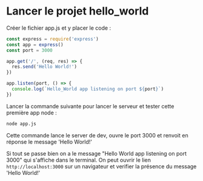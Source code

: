 # Lancer le projet hello_world

Créer le fichier app.js et y placer le code :

```javascript
const express = require('express')
const app = express()
const port = 3000

app.get('/', (req, res) => {
  res.send('Hello World!')
})

app.listen(port, () => {
  console.log(`Hello_World app listening on port ${port}`)
})
```

Lancer la commande suivante pour lancer le serveur et tester cette première app node  :

```bash
node app.js
```

Cette commande lance le server de dev, ouvre le port 3000 et renvoit en réponse le message 'Hello World!'

Si tout se passe bien on a le message "Hello World app listening on port 3000" qui s'affiche dans le terminal. On peut ouvrir le lien `http://localhost:3000` sur un navigateur et verifier la présence du message 'Hello World!' 
